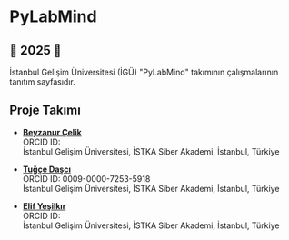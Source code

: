 # PyLabMind

## 🚀 2025 🚀

İstanbul Gelişim Üniversitesi (İGÜ) "PyLabMind" takımının çalışmalarının tanıtım sayfasıdır.

## Proje Takımı   
- [**Beyzanur Çelik**](https://github.com/Beyzanurcelikk)    
  ORCID ID:   
  İstanbul Gelişim Üniversitesi, İSTKA Siber Akademi, İstanbul, Türkiye  

- [**Tuğçe Daşcı**](https://github.com/tugcedasci)    
  ORCID ID: 0009-0000-7253-5918    
  İstanbul Gelişim Üniversitesi, İSTKA Siber Akademi, İstanbul, Türkiye 

- [**Elif Yeşilkır**](http://github.com/elifyesilkir)     
  ORCID ID:     
  İstanbul Gelişim Üniversitesi, İSTKA Siber Akademi, İstanbul, Türkiye  

